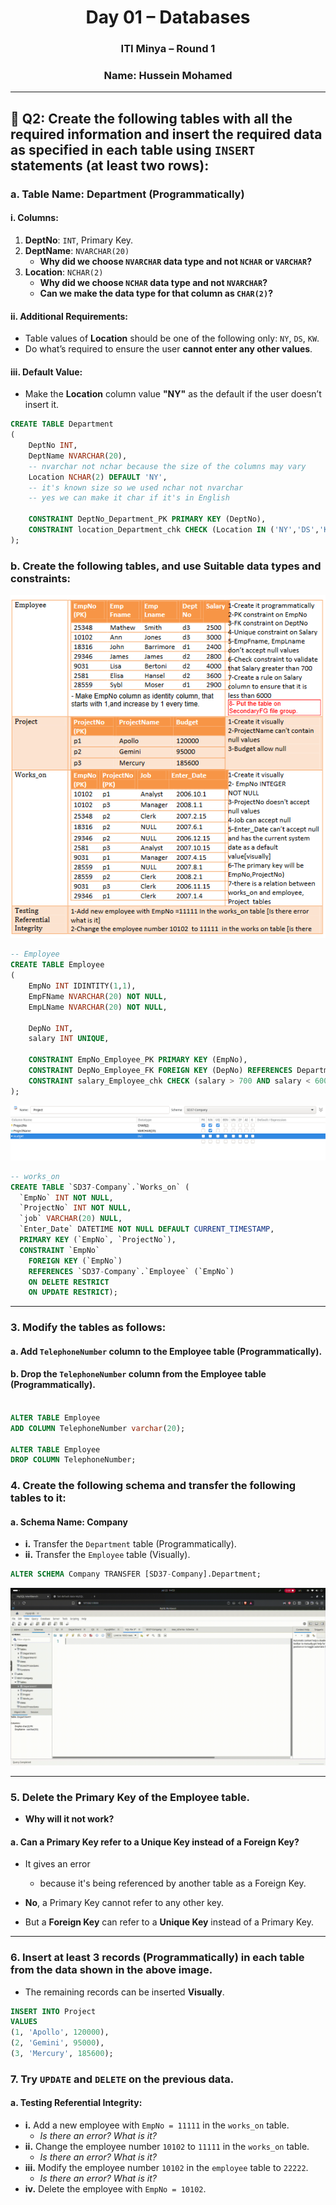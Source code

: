 <h1 align="center">Day 01 – Databases</h1>
<h3 align="center">ITI Minya – Round 1</h3>
<h3 align="center">Name: Hussein Mohamed</h3>

---

## 🔸 Q2: Create the following tables with all the required information and insert the required data as specified in each table using `INSERT` statements (at least two rows):

### a. Table Name: **Department** (Programmatically)

#### i. Columns:
1. **DeptNo**: `INT`, Primary Key.  
2. **DeptName**: `NVARCHAR(20)`  
   - **Why did we choose `NVARCHAR` data type and not `NCHAR` or `VARCHAR`?**  
3. **Location**: `NCHAR(2)`  
   - **Why did we choose `NCHAR` data type and not `NVARCHAR`?**  
   - **Can we make the data type for that column as `CHAR(2)`?**  

#### ii. Additional Requirements:
- Table values of **Location** should be one of the following only: `NY`, `DS`, `KW`.  
- Do what’s required to ensure the user **cannot enter any other values**.

#### iii. Default Value:
- Make the **Location** column value **"NY"** as the default if the user doesn’t insert it.

```sql
CREATE TABLE Department
(
    DeptNo INT,
    DeptName NVARCHAR(20),
    -- nvarchar not nchar because the size of the columns may vary
    Location NCHAR(2) DEFAULT 'NY',
    -- it's known size so we used nchar not nvarchar
    -- yes we can make it char if it's in English

    CONSTRAINT DeptNo_Department_PK PRIMARY KEY (DeptNo),
    CONSTRAINT location_Department_chk CHECK (Location IN ('NY','DS','KW'))
);
```
### b. Create the following tables, and use Suitable data types and constraints:
![Q2-b](imgs/001.png)


```sql
-- Employee
CREATE TABLE Employee
(
    EmpNo INT IDINTITY(1,1),
    EmpFName NVARCHAR(20) NOT NULL,
    EmpLName NVARCHAR(20) NOT NULL,

    DepNo INT,
    salary INT UNIQUE,
    
    CONSTRAINT EmpNo_Employee_PK PRIMARY KEY (EmpNo),
    CONSTRAINT DepNo_Employee_FK FOREIGN KEY (DepNo) REFERENCES Department(DepNo),
    CONSTRAINT salary_Employee_chk CHECK (salary > 700 AND salary < 6000)
);
```
![Q2-b](imgs/Q2-b-Visualy.png)

```sql
-- works_on
CREATE TABLE `SD37-Company`.`Works_on` (
  `EmpNo` INT NOT NULL,
  `ProjectNo` INT NOT NULL,
  `job` VARCHAR(20) NULL,
  `Enter_Date` DATETIME NOT NULL DEFAULT CURRENT_TIMESTAMP,
  PRIMARY KEY (`EmpNo`, `ProjectNo`),
  CONSTRAINT `EmpNo`
    FOREIGN KEY (`EmpNo`)
    REFERENCES `SD37-Company`.`Employee` (`EmpNo`)
    ON DELETE RESTRICT
    ON UPDATE RESTRICT);
```


--- 

### 3. Modify the tables as follows:
#### a. Add `TelephoneNumber` column to the **Employee** table (Programmatically).
#### b. Drop the `TelephoneNumber` column from the **Employee** table (Programmatically).
```sql

ALTER TABLE Employee
ADD COLUMN TelephoneNumber varchar(20);

ALTER TABLE Employee
DROP COLUMN TelephoneNumber;

```

### 4. Create the following schema and transfer the following tables to it:

#### a. Schema Name: **Company**
- **i.** Transfer the `Department` table (Programmatically).
- **ii.** Transfer the `Employee` table (Visually).

```sql
ALTER SCHEMA Company TRANSFER [SD37-Company].Department;
```

![Q4](imgs/004.gif)

---

### 5. Delete the Primary Key of the **Employee** table.  
- **Why will it not work?**  
#### a. Can a Primary Key refer to a Unique Key instead of a Foreign Key?

- It gives an error  
  - because it's being referenced by another table as a Foreign Key.

- **No**, a Primary Key cannot refer to any other key.  
- But a **Foreign Key** can refer to a **Unique Key** instead of a Primary Key.

---

### 6. Insert at least 3 records (Programmatically) in each table from the data shown in the above image.  
- The remaining records can be inserted **Visually**.

```sql
INSERT INTO Project
VALUES 
(1, 'Apollo', 120000),
(2, 'Gemini', 95000),
(3, 'Mercury', 185600);

```

### 7. Try `UPDATE` and `DELETE` on the previous data.

#### a. Testing Referential Integrity:
- **i.** Add a new employee with `EmpNo = 11111` in the `works_on` table.  
    - *Is there an error? What is it?*  
- **ii.** Change the employee number `10102` to `11111` in the `works_on` table.  
    - *Is there an error? What is it?*  
- **iii.** Modify the employee number `10102` in the `employee` table to `22222`.  
    - *Is there an error? What is it?*  
- **iv.** Delete the employee with `EmpNo = 10102`.  


